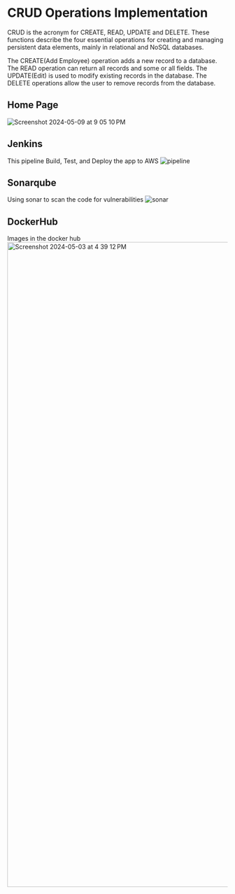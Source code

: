 # CRUD Operations Implementation
CRUD is the acronym for CREATE, READ, UPDATE and DELETE. These functions describe the four essential operations for creating and managing persistent data elements, mainly in relational and NoSQL databases.

The CREATE(Add Employee) operation adds a new record to a database. The READ operation can return all records and some or all fields.
The UPDATE(Edit) is used to modify existing records in the database. The DELETE operations allow the user to remove records from the database.

## Home Page
![Screenshot 2024-05-09 at 9 05 10 PM](https://github.com/tutu-AO/crud-operations-springboot/assets/98568883/8e168567-3fdd-46a8-bbc9-4637e83b5ed1)

## Jenkins
This pipeline Build, Test, and Deploy the app to AWS
![pipeline](https://github.com/tutu-AO/crud-operations-springboot/assets/98568883/23a64c31-b9aa-4ada-b7a2-7df8716601d1)

## Sonarqube
Using sonar to scan the code for vulnerabilities
![sonar](https://github.com/tutu-AO/crud-operations-springboot/assets/98568883/da604c79-2473-49b4-890d-5c8bd9cd0b40)

## DockerHub
Images in the docker hub
<img width="1474" alt="Screenshot 2024-05-03 at 4 39 12 PM" src="https://github.com/tutu-AO/crud-operations-springboot/assets/98568883/10a3cc29-4a88-4120-bbfb-277f56b5c7fa">




